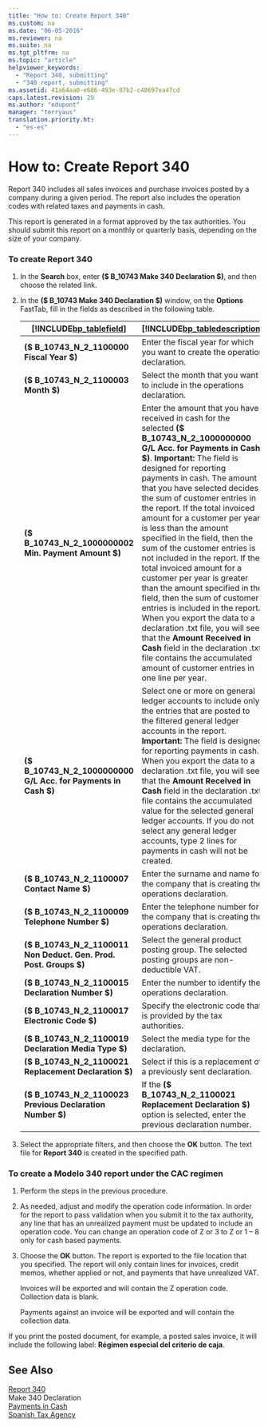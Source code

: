 ```yaml
---
title: "How to: Create Report 340"
ms.custom: na
ms.date: "06-05-2016"
ms.reviewer: na
ms.suite: na
ms.tgt_pltfrm: na
ms.topic: "article"
helpviewer_keywords: 
  - "Report 340, submitting"
  - "340 report, submitting"
ms.assetid: 41a64aa0-e686-493e-87b2-c48697ea47cd
caps.latest.revision: 29
ms.author: "edupont"
manager: "terryaus"
translation.priority.ht: 
  - "es-es"
---
```

# How to: Create Report 340
Report 340 includes all sales invoices and purchase invoices posted by a company during a given period. The report also includes the operation codes with related taxes and payments in cash.  
  
 This report is generated in a format approved by the tax authorities. You should submit this report on a monthly or quarterly basis, depending on the size of your company.  
  
### To create Report 340  
  
1.  In the **Search** box, enter **\($ B\_10743 Make 340 Declaration $\)**, and then choose the related link.  
  
2.  In the **\($ B\_10743 Make 340 Declaration $\)** window, on the **Options** FastTab, fill in the fields as described in the following table.  
  
    |[!INCLUDE[bp_tablefield](../../ApplicationDesign/includes/bp_tablefield_md.md)]|[!INCLUDE[bp_tabledescription](../../ApplicationDesign/includes/bp_tabledescription_md.md)]|  
    |---------------------------------|---------------------------------------|  
    |**\($ B\_10743\_N\_2\_1100000 Fiscal Year $\)**|Enter the fiscal year for which you want to create the operation declaration.|  
    |**\($ B\_10743\_N\_2\_1100003 Month $\)**|Select the month that you want to include in the operations declaration.|  
    |**\($ B\_10743\_N\_2\_1000000002 Min. Payment Amount $\)**|Enter the amount that you have received in cash for the selected **\($ B\_10743\_N\_2\_1000000000 G\/L Acc. for Payments in Cash $\)**. **Important:**  The field is designed for reporting payments in cash. The amount that you have selected decides the sum of customer entries in the report. If the total invoiced amount for a customer per year is less than the amount specified in the field, then the sum of the customer entries is not included in the report. If the total invoiced amount for a customer per year is greater than the amount specified in the field, then the sum of customer entries is included in the report. When you export the data to a declaration .txt file, you will see that the **Amount Received in Cash** field in the declaration .txt file contains the accumulated amount of customer entries in one line per year.|  
    |**\($ B\_10743\_N\_2\_1000000000 G\/L Acc. for Payments in Cash $\)**|Select one or more on general ledger accounts to include only the entries that are posted to the filtered general ledger accounts in the report. **Important:**  The field is designed for reporting payments in cash. When you export the data to a declaration .txt file, you will see that the **Amount Received in Cash** field in the declaration .txt file contains the accumulated value for the selected general ledger accounts. If you do not select any general ledger accounts, type 2 lines for payments in cash will not be created.|  
    |**\($ B\_10743\_N\_2\_1100007 Contact Name $\)**|Enter the surname and name for the company that is creating the operations declaration.|  
    |**\($ B\_10743\_N\_2\_1100009 Telephone Number $\)**|Enter the telephone number for the company that is creating the operations declaration.|  
    |**\($ B\_10743\_N\_2\_1100011 Non Deduct. Gen. Prod. Post. Groups $\)**|Select the general product posting group. The selected posting groups are non\-deductible VAT.|  
    |**\($ B\_10743\_N\_2\_1100015 Declaration Number $\)**|Enter the number to identify the operations declaration.|  
    |**\($ B\_10743\_N\_2\_1100017 Electronic Code $\)**|Specify the electronic code that is provided by the tax authorities.|  
    |**\($ B\_10743\_N\_2\_1100019 Declaration Media Type $\)**|Select the media type for the declaration.|  
    |**\($ B\_10743\_N\_2\_1100021 Replacement Declaration $\)**|Select if this is a replacement of a previously sent declaration.|  
    |**\($ B\_10743\_N\_2\_1100023 Previous Declaration Number $\)**|If the **\($ B\_10743\_N\_2\_1100021 Replacement Declaration $\)** option is selected, enter the previous declaration number.|  
  
3.  Select the appropriate filters, and then choose the **OK** button. The text file for **Report 340** is created in the specified path.  
  
### To create a Modelo 340 report under the CAC regimen  
  
1.  Perform the steps in the previous procedure.  
  
2.  As needed, adjust and modify the operation code information. In order for the report to pass validation when you submit it to the tax authority, any line that has an unrealized payment must be updated to include an operation code. You can change an operation code of Z or 3 to Z or 1 – 8 only for cash based payments.  
  
3.  Choose the **OK** button. The report is exported to the file location that you specified. The report will only contain lines for invoices, credit memos, whether applied or not, and payments that have unrealized VAT.  
  
     Invoices will be exported and will contain the Z operation code. Collection data is blank.  
  
     Payments against an invoice will be exported and will contain the collection data.  
  
 If you print the posted document, for example, a posted sales invoice, it will include the following label: **Régimen especial del criterio de caja**.  
  
## See Also  
 [Report 340](../../LocalFunctionalityForMicrosoftDynamicsNav2016/Spain/report-340.md)   
 Make 340 Declaration   
 [Payments in Cash](../../LocalFunctionalityForMicrosoftDynamicsNav2016/Spain/payments-in-cash.md)   
 [Spanish Tax Agency](http://www.aeat.es/wps/portal/Home?channel=1af861cd949a1010VgnVCM100000d7005a80____&ver=L&site=56d8237c0bc1ff00VgnVCM100000d7005a80____&idioma=es_ES&menu=0&img=0)
